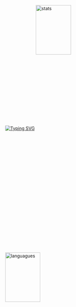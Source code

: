 [![Typing SVG](https://readme-typing-svg.demolab.com/?lines=Hi+there,+I'm+Vaishnavi)](https://git.io/typing-svg)
<img alt="stats" align="center" height="20%" width="47%"  src="https://github-readme-stats.vercel.app/api?username=Vaitae&show_icons=true&theme=radical)"/>
<img alt="languagues" align="center" height="20%" width="47%" src="https://github-readme-stats.vercel.app/api/top-langs/?username=Vaitae&layout=compact&theme=radical)"/>

<!--
**Vaitae/Vaitae** is a ✨ _special_ ✨ repository because its `README.md` (this file) appears on your GitHub profile.

Here are some ideas to get you started:

- 🔭 I’m currently working on ...
- 🌱 I’m currently learning 
- 👯 I’m looking to collaborate on ...
- 🤔 I’m looking for help with ...
- 💬 Ask me about ...
- 📫 How to reach me: ...
- 😄 Pronouns: ...
- ⚡ Fun fact: ...
-->
